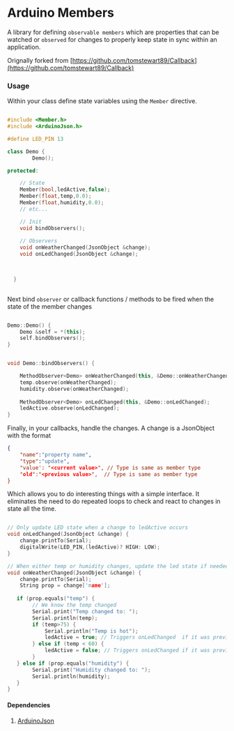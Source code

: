 # Arduino Members

A library for defining `observable members` which are properties that can be  watched or `observed` for changes to properly keep state in sync within an application. 

Orignally forked from [https://github.com/tomstewart89/Callback](https://github.com/tomstewart89/Callback)


### Usage

Within your class define state variables using the `Member` directive. 

```cpp

#include <Member.h>
#include <ArduinoJson.h>

#define LED_PIN 13

class Demo {
        Demo();

protected:

    // State
    Member(bool,ledActive,false);
    Member(float,temp,0.0);
    Member(float,humidity,0.0);
    // etc...

    // Init
    void bindObservers();        
    
    // Observers
    void onWeatherChanged(JsonObject &change);
    void onLedChanged(JsonObject &change);


    
  }
    
```

Next bind `observer` or callback functions / methods to be fired when the state of the member changes

```cpp

Demo::Demo() {
    Demo &self = *(this);
    self.bindObservers();
}


void Demo::bindObservers() {

    MethodObserver<Demo> onWeatherChanged(this, &Demo::onWeatherChanged);
    temp.observe(onWeatherChanged);
    humidity.observe(onWeatherChanged);
    
    MethodObserver<Demo> onLedChanged(this, &Demo::onLedChanged);
    ledActive.observe(onLedChanged);
}

```

Finally, in your callbacks, handle the changes.  A change is a JsonObject with the format 

```json
{
    "name":"property name",
    "type":"update", 
    "value': "<current value>", // Type is same as member type   
    "old":"<previous value>",  // Type is same as member type 
} 

```

Which allows you to do interesting things with a simple interface. It eliminates the need to do repeated loops to check and react to changes in state all the time.

```cpp

// Only update LED state when a change to ledActive occurs
void onLedChanged(JsonObject &change) {
    change.printTo(Serial);
    digitalWrite(LED_PIN,(ledActive)? HIGH: LOW);
}

// When either temp or humidity changes, update the led state if needed.
void onWeatherChanged(JsonObject &change) {
    change.printTo(Serial);
    String prop = change['name'];
    
   if (prop.equals("temp") {
        // We know the temp changed
        Serial.print("Temp changed to: ");
        Serial.println(temp);
        if (temp>75) {
            Serial.println("Temp is hot");
            ledActive = true; // Triggers onLedChanged  if it was previously false, otherwise does nothing
        } else if (temp < 60) {
            ledActive = false; // Triggers onLedChanged if it was previously true, otherwise does nothing
        }
   } else if (prop.equals("humidity") {
        Serial.print("Humidity changed to: ");
        Serial.println(humidity);
   }
}


```



#### Dependencies

1. [ArduinoJson](https://github.com/bblanchon/ArduinoJson)
